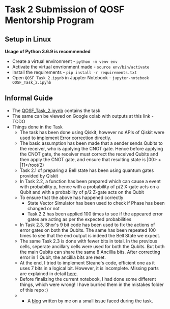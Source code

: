 # Task 2 Submission of QOSF Mentorship Program

## Setup in Linux
**Usage of Python 3.6.9 is recommended**
- Create a virtual environment - `python -m venv env`
- Activate the virtual envrionment made - `source env/bin/activate`
- Install the requirements - `pip install -r requirements.txt`
- Open `QOSF_Task_2.ipynb` in Jupyter Notebook - `jupyter-notebook QOSF_Task_2.ipynb`

## Informal Guide
- The [QOSF_Task_2.ipynb](https://github.com/rakaar/QOSF-Mentorship-Task/blob/master/QOSF_Task_2.ipynb) contains the task
- The same can be viewed on Google colab with outputs at this link - TODO
- Things done in the Task
  - The task has been done using Qiskit, however no APIs of Qiskit were used to implement Error correction directly.
  - The basic assumption has been made that a sender sends Qubits to the receiver, who is applying the CNOT gate. Hence before applying the CNOT gate, the receiver must correct the received Qubits and then apply the CNOT gate, and ensure that resulting state is |00> + |11>/root(2)
  -  Task 2.1 of preparing a Bell state has been using quantum gates provided by Qiskit
  -  In Task 2.2, a function has been prepared which can cause a event with probability p, hence with a probability of p/2 X-gate acts on a Qubit and with a probability of p/2 Z-gate acts on the Qubit
  - To ensure that the above has happened correctly
     - State Vector Simulator has been used to check if Phase has been changed or not
     - Task 2.2 has been applied 100 times to see if the appeared error gates are acting as per the expected probabilities
  - In Task 2.3, Shor's 9 bit code has been used to fix the actions of error gates on both the Qubits. The same has been repeated 100 times to see that the end output is indeed the Bell State we expect.
  - The same Task 2.3 is done with fewer bits in total. In the previous cells, seperate ancillary cells were used for both the Qubits. But both the main Qubits can share the same 8 Ancillia bits. After correcting error in 1 Qubit, the ancillia bits are reset.
  - At the end, I tried to implement Steane's code, efficient one as it uses 7 bits in a logical bit. However, it is incomplete. Missing parts are explained in detail [here](https://github.com/rakaar/QOSF-Mentorship-Task/issues/1).
  - Before finalizing the current notebook, I had done some different things, which were wrong! I have burried them in the mistakes folder of this repo :)
  - - A [blog](https://raghav.wtf/2021-02-12-measure-m-outof-n/) written by me on a small issue faced during the task.


